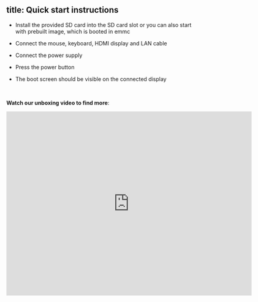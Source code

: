 title: Quick start instructions 
---

- Install the provided SD card into the SD card slot or you can also start with prebuilt image, which is booted in emmc

- Connect the mouse, keyboard, HDMI display and LAN cable

- Connect the power supply

- Press the power button 

- The boot screen should be visible on the connected display

  <br>

**Watch our unboxing video to find more**:

<iframe
    width="640"
    height="480"
    src="https://www.youtube.com/embed/Axp5oOVpnDE"
    frameborder="0"
    allow="autoplay; encrypted-media"
    allowfullscreen
>
</iframe>